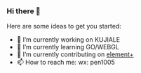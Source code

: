 ### Hi there 👋
Here are some ideas to get you started:

- 🔭 I’m currently working on KUJIALE
- 🌱 I’m currently learning GO/WEBGL
- 🧱 I’m currently contributing on [element+](https://github.com/element-plus/element-plus/)
- 📫 How to reach me: wx: pen1005


